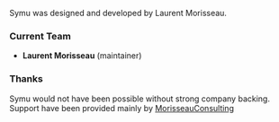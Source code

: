 Symu was designed and developed by Laurent Morisseau.

### Current Team

* **Laurent Morisseau** (maintainer)

### Thanks

Symu would not have been possible without strong company backing.
Support have been provided mainly by
[MorisseauConsulting](http://morisseauconsulting.com)